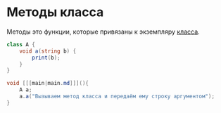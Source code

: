 # Методы класса

[](https://www.angelcode.com/angelscript/sdk/docs/manual/doc_script_class_methods.html)

Методы это функции, которые привязаны к экземпляру [класса](class.md).

```C#
class A {
    void a(string b) {
        print(b);
    }
}

void [[[main|main.md]]](){
    A a;
    a.a("Вызываем метод класса и передаём ему строку аргументом");     
}
```